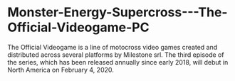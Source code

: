 # Monster-Energy-Supercross---The-Official-Videogame-PC
The Official Videogame is a line of motocross video games created and distributed across several platforms by Milestone srl. The third episode of the series, which has been released annually since early 2018, will debut in North America on February 4, 2020.
